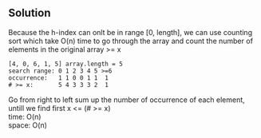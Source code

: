 ## Solution
Because the h-index can onlt be in range [0, length], we can use counting sort which take O(n) time to go through the array and count the number of elements in the original array >= x<br>

    [4, 0, 6, 1, 5] array.length = 5
    search range: 0 1 2 3 4 5 >=6
    occurrence:   1 1 0 0 1 1  1
    # >= x:       5 4 3 3 3 2  1
Go from right to left sum up the number of occurrence of each element, untill we find first x <= (# >= x)<br>
time: O(n)<br>
space: O(n)